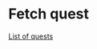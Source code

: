 # Fetch quest

<!-- A boring [quest](../quests/quests.md). -->

<a href="../List/">List of quests</a>
